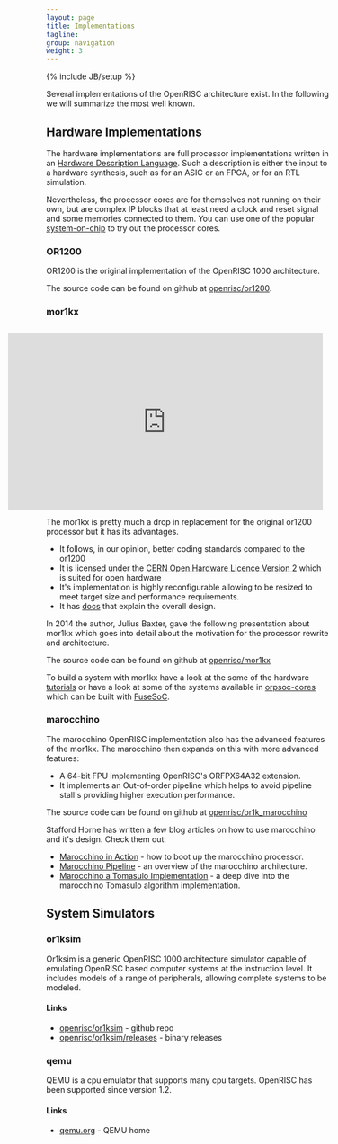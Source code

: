 ```yaml
---
layout: page
title: Implementations
tagline:
group: navigation
weight: 3
---
```

{% include JB/setup %}

Several implementations of the OpenRISC architecture exist. In the
following we will summarize the most well known.

## Hardware Implementations

The hardware implementations are full processor implementations
written in an [Hardware Description
Language](http://en.wikipedia.org/wiki/Hardware_description_language). Such
a description is either the input to a hardware synthesis, such as for
an ASIC or an FPGA, or for an RTL simulation.

Nevertheless, the processor cores are for themselves not running on
their own, but are complex IP blocks that at least need a clock and
reset signal and some memories connected to them. You can use one of
the popular [system-on-chip]({{BASE_PATH}}/soc.html) to try out the
processor cores.

### <a id="OR1200" /> OR1200

OR1200 is the original implementation of the OpenRISC 1000 architecture.

The source code can be found on github at
[openrisc/or1200](https://github.com/openrisc/or1200).

### <a id="mor1kx" /> mor1kx

<div style="float: right; margin: 12px;">
  <iframe width="560" height="315" src="https://www.youtube.com/embed/uYRWFN-ii68" frameborder="0" allowfullscreen></iframe>
</div>

The mor1kx is pretty much a drop in replacement for the original or1200 processor
but it has its advantages.

 - It follows, in our opinion, better coding standards compared to the or1200
 - It is licensed under the [CERN Open Hardware Licence Version 2](https://ohwr.org/project/cernohl/wikis/Documents/CERN-OHL-version-2)
   which is suited for open hardware
 - It's implementation is highly reconfigurable allowing to be resized to meet
   target size and performance requirements.
 - It has
   [docs](https://github.com/openrisc/mor1kx/blob/master/doc/mor1kx.asciidoc)
   that explain the overall design.

In 2014 the author, Julius Baxter, gave the following presentation about mor1kx
which goes into detail about the motivation for the processor rewrite and
architecture.

The source code can be found on github at
[openrisc/mor1kx](https://github.com/openrisc/mor1kx)

To build a system with mor1kx have a look at the some of the hardware
[tutorials]({{BASE_PATH}}/tutorials/) or have a look at some of the
systems available in [orpsoc-cores](https://github.com/openrisc/orpsoc-cores)
which can be built with [FuseSoC]({{BASE_PATH}}/soc.html#fusesoc).

### <a id="marocchino" /> marocchino

The marocchino OpenRISC implementation also has the advanced features of
the mor1kx.  The marocchino then expands on this with more advanced features:

 - A 64-bit FPU implementing OpenRISC's ORFPX64A32 extension.
 - It implements an Out-of-order pipeline which helps to avoid pipeline stall's
   providing higher execution performance.

The source code can be found on github at
[openrisc/or1k_marocchino](https://github.com/openrisc/or1k_marocchino)

Stafford Horne has written a few blog articles on how to use marocchino and it's
design.  Check them out:

 - [Marocchino in Action](http://stffrdhrn.github.io/hardware/embedded/openrisc/2019/06/11/or1k_marocchino.html) -
   how to boot up the marocchino processor.
 - [Marocchino Pipeline](http://stffrdhrn.github.io/hardware/embedded/openrisc/2019/07/18/or1k_marocchino_instruction_pipeline.html) -
   an overview of the marocchino architecture.
 - [Marocchino a Tomasulo Implementation](http://stffrdhrn.github.io/hardware/embedded/openrisc/2019/10/21/or1k_marocchino_tomasulo.html) -
   a deep dive into the marocchino Tomasulo algorithm implementation.

## System Simulators

### <a id="or1ksim" /> or1ksim

Or1ksim is a generic OpenRISC 1000 architecture simulator capable of emulating OpenRISC
based computer systems at the instruction level. It includes models of a range of
peripherals, allowing complete systems to be modeled.

#### Links
   * [openrisc/or1ksim](https://github.com/openrisc/or1ksim) - github repo
   * [openrisc/or1ksim/releases](https://github.com/openrisc/or1ksim/releases) - binary releases

### <a id="qemu" /> qemu

QEMU is a cpu emulator that supports many cpu targets.  OpenRISC has been
supported since version 1.2.

#### Links
   * [qemu.org](http://wiki.qemu.org/Main_Page) - QEMU home


